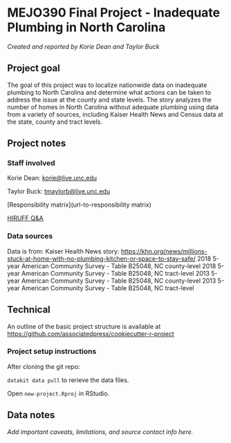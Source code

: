# MEJO390 Final Project - Inadequate Plumbing in North Carolina

*Created and reported by Korie Dean and Taylor Buck*

## Project goal

The goal of this project was to localize nationwide data on inadequate plumbing to North Carolina and determine what actions can be taken to address the issue at the county and state levels. The story analyzes the number of homes in North Carolina without adequate plumbing using data from a variety of sources, including Kaiser Health News and Census data at the state, county and tract levels.

## Project notes

### Staff involved

Korie Dean: korie@live.unc.edu

Taylor Buck: tmaylorb@live.unc.edu

[Responsibility matrix](url-to-responsibility matrix)

[HIRUFF Q&A](url-to-hiruff)

### Data sources
Data is from:
  Kaiser Health News story: https://khn.org/news/millions-stuck-at-home-with-no-plumbing-kitchen-or-space-to-stay-safe/
  2018 5-year American Community Survey - Table B25048, NC county-level
  2018 5-year American Community Survey - Table B25048, NC tract-level
  2013 5-year American Community Survey - Table B25048, NC county-level
  2013 5-year American Community Survey - Table B25048, NC tract-level

## Technical

An outline of the basic project structure is available at https://github.com/associatedpress/cookiecutter-r-project

### Project setup instructions

After cloning the git repo:

`datakit data pull` to rerieve the data files.

Open `new-project.Rproj` in RStudio.

## Data notes

*Add important caveats, limitations, and source contact info here.*
